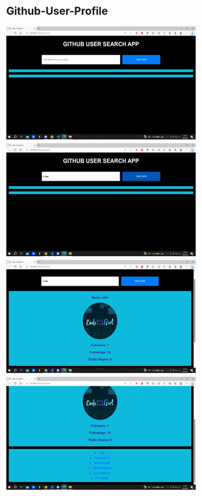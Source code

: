 # Github-User-Profile
<div style="display: flex; flex-direction: column; align-items: center;">
  <img src='images/image4.png' height=300 width=650 style="margin: 5px;">
  <img src='images/image3.png' height=300 width=650 style="margin: 5px;">
  <img src='images/image2.png' height=300 width=650 style="margin: 5px;">
  <img src='images/image.png' height=300 width=650 style="margin: 5px;">
</div>
